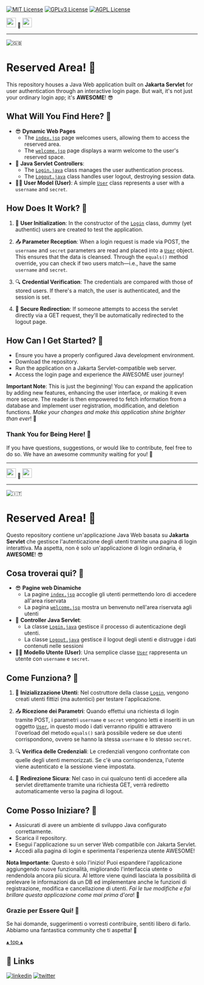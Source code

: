 [![MIT License](https://img.shields.io/badge/License-MIT-green.svg)](https://choosealicense.com/licenses/mit/)
[![GPLv3 License](https://img.shields.io/badge/License-GPL%20v3-yellow.svg)](https://opensource.org/licenses/)
[![AGPL License](https://img.shields.io/badge/license-AGPL-blue.svg)](http://www.gnu.org/licenses/agpl-3.0)

<a name="TOP"></a>

<a href="#IT"><img style="height:25px" src="https://em-content.zobj.net/thumbs/60/whatsapp/352/flag-italy_1f1ee-1f1f9.png" /></a>
🤍
<a href="#EN"><img style="height:25px" src="https://em-content.zobj.net/thumbs/60/whatsapp/352/flag-united-kingdom_1f1ec-1f1e7.png" /></a>

<hr />


![🇬🇧](https://em-content.zobj.net/thumbs/60/whatsapp/352/flag-united-kingdom_1f1ec-1f1e7.png) <a name="EN"></A>
# Reserved Area! 🚀

This repository houses a Java Web application built on **Jakarta Servlet** for user authentication through an interactive login page.
But wait, it's not just your ordinary login app; it's **AWESOME**! 😎

## What Will You Find Here? 📁

- 😎 **Dynamic Web Pages**
	* The [`index.jsp`](./src/main/webapp/index.jsp) page welcomes users, allowing them to access the reserved area.
	* The [`welcome.jsp`](./src/main/webapp/welcome.jsp) page displays a warm welcome to the user's reserved space.
- 🎨 **Java Servlet Controllers**:
	* The [`Login.java`](./src/main/java/controller/Login.java) class manages the user authentication process.
	* The [`Logout.java`](./src/main/java/controller/Logout.java) class handles user logout, destroying session data.
- 🧑‍💻 **User Model (User)**: A simple [`User`](./src/main/java/model/User.java) class represents a user with a `username` and `secret`.

## How Does It Work? 🚦

1. 🚀 **User Initialization**: In the constructor of the [`Login`](./src/main/java/controller/Login.java) class, dummy (yet authentic) users are created to test the application.

2. 📤 **Parameter Reception**: When a login request is made via POST, the `username` and `secret` parameters are read and placed into a [`User`](./src/main/java/model/User.java) object. This ensures that the data is cleansed.
Through the `equals()` method override, you can check if two users match—i.e., have the same `username` and `secret`.

3. 🔍 **Credential Verification**: The credentials are compared with those of stored users.
If there's a match, the user is authenticated, and the session is set.

4. 🚪 **Secure Redirection**: If someone attempts to access the servlet directly via a GET request, they'll be automatically redirected to the logout page.

## How Can I Get Started? 🚀

* Ensure you have a properly configured Java development environment.
* Download the repository.
* Run the application on a Jakarta Servlet-compatible web server.
* Access the login page and experience the AWESOME user journey!

**Important Note**:
This is just the beginning! You can expand the application by adding new features, enhancing the user interface, or making it even more secure.
The reader is then empowered to fetch information from a database and implement user registration, modification, and deletion functions.
*Make your changes and make this application shine brighter than ever*! 💎

### Thank You for Being Here! 🙌

If you have questions, suggestions, or would like to contribute, feel free to do so.
We have an awesome community waiting for you! 🚀

<hr/>

<a href="#IT"><img style="height:25px" src="https://em-content.zobj.net/thumbs/60/whatsapp/352/flag-italy_1f1ee-1f1f9.png" /></a> 🤍 <a href="#EN"><img style="height:25px" src="https://em-content.zobj.net/thumbs/60/whatsapp/352/flag-united-kingdom_1f1ec-1f1e7.png" /></a>

<hr />


![🇮🇹](https://em-content.zobj.net/thumbs/60/whatsapp/352/flag-italy_1f1ee-1f1f9.png) <a name="IT"></A>
# Reserved Area! 🚀

Questo repository contiene un'applicazione Java Web basata su **Jakarta Servlet** che gestisce l'autenticazione degli utenti tramite una pagina di login interattiva.
Ma aspetta, non è solo un'applicazione di login ordinaria, è **AWESOME**! 😎

## Cosa troverai qui? 📁

- 😎 **Pagine web Dinamiche**
	* La pagine [`index.jsp`](./src/main/webapp/index.jsp) accoglie gli utenti permettendo loro di accedere all'area riservata
	* La pagina [`welcome.jsp`](./src/main/webapp/welcome.jsp) mostra un benvenuto nell'area riservata agli utenti
- 🎨 **Controller Java Servlet**:
	* La classe [`Login.java`](./src/main/java/controller/Login.java) gestisce il processo di autenticazione degli utenti.
	* La classe [`Logout.java`](./src/main/java/controller/Logout.java) gestisce il logout degli utenti e distrugge i dati contenuti nelle sessioni
- 🧑‍💻 **Modello Utente (User)**: Una semplice classe [`User`](./src/main/java/model/User.java) rappresenta un utente con `username` e `secret`.

## Come Funziona? 🚦

1. 🚀 **Inizializzazione Utenti**: Nel costruttore della classe [`Login`](./src/main/java/controller/Login.java), vengono creati utenti fittizi (ma autentici) per testare l'applicazione.

2. 📤 **Ricezione dei Parametri**: Quando effettui una richiesta di login tramite POST, i parametri `username` e `secret` vengono letti e inseriti in un oggetto [`User`](./src/main/java/model/User.java), in questo modo i dati verranno ripuliti e attravero l'overload del metodo `equals()` sarà possibile vedere se due utenti corrispondono, ovvero se hanno la stessa `username` e lo stesso `secret`.

3. 🔍 **Verifica delle Credenziali**: Le credenziali vengono confrontate con quelle degli utenti memorizzati.
Se c'è una corrispondenza, l'utente viene autenticato e la sessione viene impostata.
4. 🚪 **Redirezione Sicura**: Nel caso in cui qualcuno tenti di accedere alla servlet direttamente tramite una richiesta GET, verrà rediretto automaticamente verso la pagina di logout.

## Come Posso Iniziare? 🚀

* Assicurati di avere un ambiente di sviluppo Java configurato correttamente.
* Scarica il repository.
* Esegui l'applicazione su un server Web compatibile con Jakarta Servlet.
* Accedi alla pagina di login e sperimenta l'esperienza utente AWESOME!

**Nota Importante**:
Questo è solo l'inizio!
Puoi espandere l'applicazione aggiungendo nuove funzionalità, migliorando l'interfaccia utente o rendendola ancora più sicura.
Al lettore viene quindi lasciata la possibilità di prelevare le informazioni da un DB ed implementare anche le funzioni di registrazione, modifica e cancellazione di utenti.
*Fai le tue modifiche e fai brillare questa applicazione come mai prima d'ora*! 💎

### Grazie per Essere Qui! 🙌

Se hai domande, suggerimenti o vorresti contribuire, sentiti libero di farlo.
Abbiamo una fantastica community che ti aspetta! 🚀

<a href="#TOP">&utrif; top &utrif;</a>

## 🔗 Links
[![linkedin](https://img.shields.io/badge/linkedin-0A66C2?style=for-the-badge&logo=linkedin&logoColor=white)](https://www.linkedin.com/in/biagio-rosario-greco-77145774/)
[![twitter](https://img.shields.io/badge/twitter-1DA1F2?style=for-the-badge&logo=twitter&logoColor=white)](https://twitter.com/birg_81)